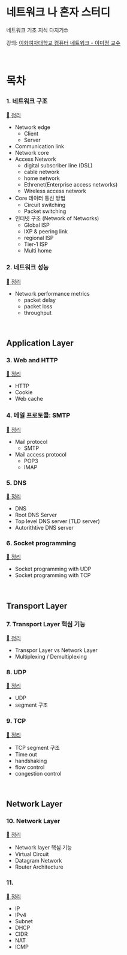 # 네트워크 나 혼자 스터디
네트워크 기초 지식 다지기🤓 

강의: [이화여자대학교 컴퓨터 네트워크 - 이미정 교수](http://www.kocw.net/home/cview.do?mty=p&kemId=1046412&ar=relateCourse)

<br>

# 목차

### 1. 네트워크 구조
[📝 정리](https://github.com/yeahg-dev/Network-study/blob/main/Network%EA%B5%AC%EC%A1%B0%2C%20edge%2C%20Access%20network.md)
- Network edge
  - Client
  - Server
- Communication link
- Network core
- Access Network
  - digital subscriber line (DSL)
  - cable network
  - home network
  - Ethrenet(Enterprise access networks)
  - Wireless access network
- Core 데이터 통신 방법
  - Circuit switching
  - Packet switching
- 인터넷 구조 (Network of Networks)
  - Global ISP
  - IXP & peering link
  - regional ISP
  - Tier-1 ISP
  - Multi home
  
### 2. 네트워크 성능
[📝 정리](https://github.com/yeahg-dev/Network-study/blob/main/Network%20Performance%20metrics.md)
- Network performance metrics
   - packet delay
   - packet loss 
   - throughput

<Br>

## Application Layer
### 3. Web and HTTP
[📝 정리](https://github.com/yeahg-dev/Network-study/blob/main/HTTP.md)
- HTTP
- Cookie
- Web cache
 
### 4. 메일 프로토콜: SMTP
[📝 정리](https://github.com/yeahg-dev/Network-study/blob/main/Application%20Layer%20Protocol:%20FTP%20%2CSMTP.md)
- Mail protocol
  - SMTP
- Mail access protocol
  - POP3
  - IMAP

### 5. DNS
[📝 정리](https://github.com/yeahg-dev/Network-study/blob/main/Application%20Layer%20Protocol:%20DNS.md)
- DNS
- Root DNS Server
- Top level DNS server (TLD server) 
- Autorithtive DNS server 

### 6. Socket programming
[📝 정리](https://github.com/yeahg-dev/Network-study/blob/main/Application%20layer:%20Socket%20Programming.md)
- Socket programming with UDP
- Socket programming with TCP

<br>

## Transport Layer
### 7. Transport Layer 핵심 기능
[📝 정리](https://github.com/yeahg-dev/Network-study/blob/main/Transport%20Layer%20:%20Services%20and%20protocol.md)
- Transpor Layer vs Network Layer
- Multiplexing / Demultiplexing

### 8. UDP
[📝 정리](https://github.com/yeahg-dev/Network-study/blob/main/Transport%20Layer%20:%20UDP.md)
- UDP
- segment 구조

### 9. TCP 
[📝 정리](https://github.com/yeahg-dev/Network-study/blob/main/TransportLayer:%20TCP.md)
- TCP segment 구조
- Time out
- handshaking
- flow control
- congestion control

<br>

## Network Layer
### 10. Network Layer
[📝 정리](https://github.com/yeahg-dev/Network-study/blob/main/Network%20Layer%20:%20services.md)
- Network layer 핵심 기능
- Virtual Circuit
- Datagram Network
- Router Architecture

### 11. 
[📝 정리](https://github.com/yeahg-dev/Network-study/blob/main/NetworkLayer%20:%20IP%2C%20IPv4%2C%20Subnet%2C%20DHCP%2C%20CIDR%2C%20NAT%2C%20ICMP.md)
- IP
- IPv4
- Subnet 
- DHCP
- CIDR
- NAT
- ICMP
